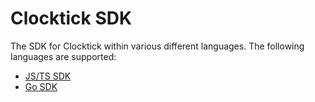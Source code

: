 # Clocktick SDK

The SDK for Clocktick within various different languages. The following languages are supported:

- [JS/TS SDK](./js)
- [Go SDK](https://pkg.go.dev/go.clocktick.io/sdk)
